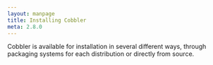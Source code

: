 ```yaml
---
layout: manpage
title: Installing Cobbler
meta: 2.8.0
---
```


Cobbler is available for installation in several different ways, through packaging systems for each distribution or directly from source.
